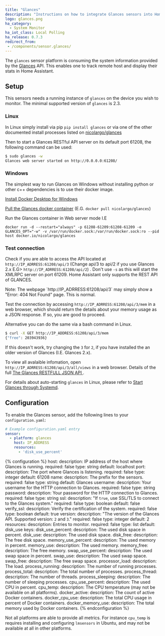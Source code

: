 ```yaml
---
title: "Glances"
description: "Instructions on how to integrate Glances sensors into Home Assistant."
logo: glances.png
ha_category:
  - System Monitor
ha_iot_class: Local Polling
ha_release: 0.7.3
redirect_from:
 - /components/sensor.glances/
---
```



The `glances` sensor platform is consuming the system information provided by the [Glances](https://github.com/nicolargo/glances) API. This enables one to track remote host and display their stats in Home Assistant.

## Setup

This sensors needs a running instance of `glances` on the device you wish to monitor. The minimal supported version of `glances` is 2.3.

### Linux

In Linux simply install via pip `pip install glances` or via one of the other documented install processes listed on [nicolargo/glances](https://github.com/nicolargo/glances#installation)

Then to start a Glances RESTful API server on its default port 61208, the following command can be used:

```bash
$ sudo glances -w
Glances web server started on http://0.0.0.0:61208/
```

### Windows

The simplest way to run Glances on Windows without installing python or other c++ dependencies is to use their docker image.

[Install Docker Desktop for Windows](https://docs.docker.com/docker-for-windows/install/)

[Pull the Glances docker container](https://hub.docker.com/r/nicolargo/glances/) (E.G. `docker pull nicolargo/glances`) 

Run the Glances container in Web server mode I.E

```
docker run -d --restart="always" -p 61208-61209:61208-61209 -e GLANCES_OPT="-w" -v /var/run/docker.sock:/var/run/docker.sock:ro --pid host docker.io/nicolargo/glances
```


### Test connection

Check if you are able to access the API located at `http://IP_ADRRESS:61208/api/3` (Change api/3 to api/2 if you use Glances 2.x E.G> `http://IP_ADRRESS:61208/api/2`) . Don't use `-s` as this will start the XMLRPC server on port 61209. Home Assistant only supports the REST API of GLANCES.

<div class='note'>
Note: The webpage `http://IP_ADRRESS:61208/api/3` may simply show a "Error: 404 Not Found" page. This is normal.
</div>

Test the connection by accessing `http://IP_ADRRESS:61208/api/3/mem` in a web browser, which should return the details about your memory usage as a JSON response. If so, you are good to proceed.

Alternative you can do the same via a bash command in Linux.

```bash
$ curl -X GET http://IP_ADDRESS:61208/api/3/mem
{"free": 203943936}
```

If this doesn't work, try changing the `3` for `2`, if you have installed the an older version of Glances (I.E. Glances 2.x).

To view all avalaible infomation, open `http://IP_ADRRESS:61208/api/3/all/views` in a web browser. Details of the full [The Glances RESTFULL JSON API
](https://github.com/nicolargo/glances/wiki/The-Glances-RESTFULL-JSON-API).

For details about auto-starting `glances` in Linux, please refer to [Start Glances through Systemd](https://github.com/nicolargo/glances/wiki/Start-Glances-through-Systemd).

## Configuration

To enable the Glances sensor, add the following lines to your `configuration.yaml`:

```yaml
# Example configuration.yaml entry
sensor:
  - platform: glances
    host: IP_ADDRESS
    resources:
      - 'disk_use_percent'
```

{% configuration %}
host:
  description: IP address of the host where Glances is running.
  required: false
  type: string
  default: localhost
port:
  description: The port where Glances is listening.
  required: false
  type: integer
  default: 61208
name:
  description: The prefix for the sensors.
  required: false
  type: string
  default: Glances
username:
  description: Your username for the HTTP connection to Glances.
  required: false
  type: string
password:
  description: Your password for the HTTP connection to Glances.
  required: false
  type: string
ssl:
  description: "If `true`, use SSL/TLS to connect to the Glances system."
  required: false
  type: boolean
  default: false
verify_ssl:
  description: Verify the certification of the system.
  required: false
  type: boolean
  default: true
version:
  description: "The version of the Glances API. Supported version: `2` and `3`."
  required: false
  type: integer
  default: 2
resources:
  description: Entries to monitor.
  required: false
  type: list
  default: disk_use
  keys:
    disk_use_percent:
      description: The used disk space in percent.
    disk_use:
      description: The used disk space.
    disk_free:
      description: The free disk space.
    memory_use_percent:
      description: The used memory in percent.
    memory_use:
      description: The used memory.
    memory_free:
      description: The free memory.
    swap_use_percent:
      description: The used swap space in percent.
    swap_use:
      description: The used swap space.
    swap_free:
      description: The free swap space.
    processor_load:
      description: The load.
    process_running:
      description: The number of running processes.
    process_total:
      description: The total number of processes.
    process_thread:
      description: The number of threads.
    process_sleeping:
      description: The number of sleeping processes.
    cpu_use_percent:
      description: The used CPU in percent.
    cpu_temp:
      description: The CPU temperature (may not be available on all platforms).
    docker_active:
      description: The count of active Docker containers.
    docker_cpu_use:
      description: The total CPU usage in percent of Docker containers.
    docker_memory_use:
      description: The total memory used by Docker containers.
{% endconfiguration %}

Not all platforms are able to provide all metrics. For instance `cpu_temp` is requires installing and configuring `lmsensors` in Ubuntu, and may not be available at all in other platforms.
